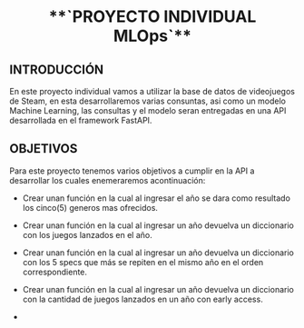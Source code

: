 <h1 align="center"> **`PROYECTO INDIVIDUAL MLOps`** </h1>

## **INTRODUCCIÓN**

En este proyecto individual vamos a utilizar la base de datos de videojuegos de Steam, en esta desarrollaremos varias consuntas, asi como un modelo Machine Learning, las consultas y el modelo seran entregadas en una API desarrollada en el framework FastAPI.

## **OBJETIVOS**
Para este proyecto tenemos varios objetivos a cumplir en la API a desarrollar los cuales enemeraremos acontinuación:

+ Crear unan función en la cual al ingresar el año se dara como resultado los cinco(5) generos mas ofrecidos.

+ Crear unan función en la cual al ingresar un año devuelva un diccionario con los juegos lanzados en el año.

+ Crear unan función en la cual al ingresar un año devuelva un diccionario con los 5 specs que más se repiten en el mismo año en el orden correspondiente.

+ Crear unan función en la cual al ingresar un año devuelva un diccionario con la cantidad de juegos lanzados en un año con early access.

+ 